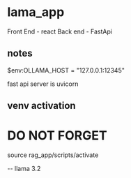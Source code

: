 # lama_app
Front End - react 
Back end - FastApi

## notes 

$env:OLLAMA_HOST = "127.0.0.1:12345"

fast api server is uvicorn
## venv activation 
# DO NOT FORGET 
source rag_app/scripts/activate




-- 
llama 3.2 
